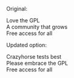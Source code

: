 Original:<p>
<p>
Love the GPL<br>
A community that grows<br>
Free access for all<br>
<p>
Updated option:<p>
<p>
Crazyhorse tests best<br>
Please embrace the GPL<br>
Free access for all<br>
